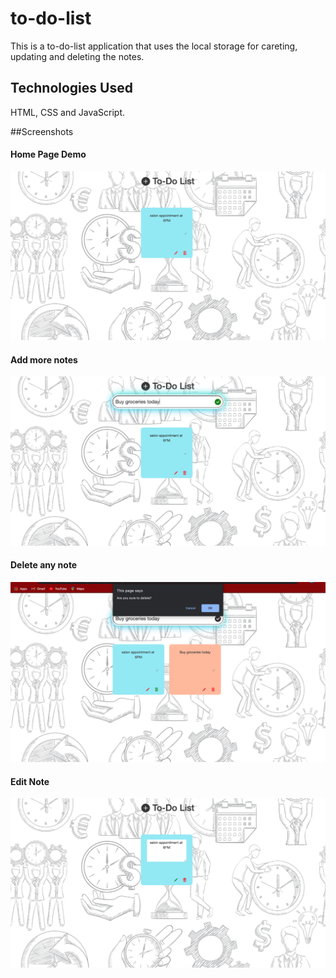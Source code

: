 # to-do-list
This is a to-do-list application that uses the local storage for careting, updating and deleting the notes.

## Technologies Used 
HTML, CSS and JavaScript.

##Screenshots

#### Home Page Demo

 ![Alt text](https://github.com/supriti23/to-do-list/blob/main/images/demo.png "Home Page")

#### Add more notes

 ![Alt text](https://github.com/supriti23/to-do-list/blob/main/images/add.png "Add")

#### Delete any note

 ![Alt text](https://github.com/supriti23/to-do-list/blob/main/images/delete.png "Delete")

#### Edit Note

 ![Alt text](https://github.com/supriti23/to-do-list/blob/main/images/edit.png "Edit")




